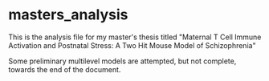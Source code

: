 # masters_analysis
This is the analysis file for my master's thesis 
titled "Maternal T Cell Immune Activation and Postnatal Stress: A Two Hit Mouse Model of Schizophrenia"

Some preliminary multilevel models are attempted, but not complete, towards the end of the document.
